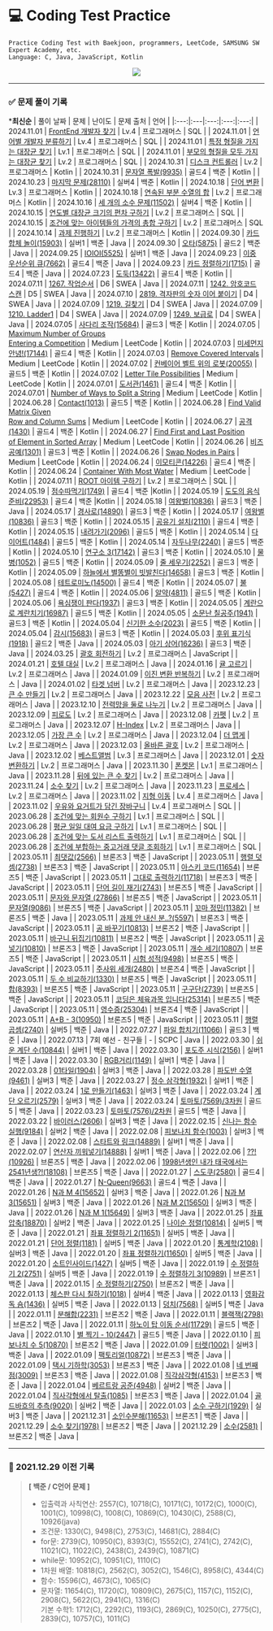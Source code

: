 # 💻 Coding Test Practice  
```
Practice Coding Test with Baekjoon, programmers, LeetCode, SAMSUNG SW Expert Academy, etc.  
Language: C, Java, JavaScript, Kotlin  
```

<div align="center">
  <a href="https://hits.seeyoufarm.com">
    <img src="https://hits.seeyoufarm.com/api/count/incr/badge.svg?url=https%3A%2F%2Fgithub.com%2Fjung0115%2FCodingTestPractice&count_bg=%23B7BCDB&title_bg=%233B50A6&icon=java.svg&icon_color=%23E7E7E7&title=Coding+Test&edge_flat=false"/>
  </a>
</div>

---

### ✅ 문제 풀이 기록

***최신순**
| 풀이 날짜 | 문제 | 난이도 | 문제 출처 | 언어 |
|:---:|:---|:---:|:---:|:---:|
| 2024.11.01 | [FrontEnd 개발자 찾기](https://school.programmers.co.kr/learn/courses/30/lessons/276035) | Lv.4 | 프로그래머스 | SQL |
| 2024.11.01 | [언어별 개발자 분류하기](https://school.programmers.co.kr/learn/courses/30/lessons/276036) | Lv.4 | 프로그래머스 | SQL |
| 2024.11.01 | [특정 형질을 가지는 대장균 찾기](https://school.programmers.co.kr/learn/courses/30/lessons/301646) | Lv.1 | 프로그래머스 | SQL |
| 2024.11.01 | [부모의 형질을 모두 가지는 대장균 찾기](https://school.programmers.co.kr/learn/courses/30/lessons/301647) | Lv.2 | 프로그래머스 | SQL |
| 2024.10.31 | [디스크 컨트롤러](https://school.programmers.co.kr/learn/courses/30/lessons/42627) | Lv.2 | 프로그래머스 | Kotlin |
| 2024.10.31 | [문자열 폭발(9935)](https://www.acmicpc.net/problem/9935) | 골드4 | 백준 | Kotlin |
| 2024.10.23 | [마지막 문제(28110)](https://www.acmicpc.net/problem/28110) | 실버4 | 백준 | Kotlin |
| 2024.10.18 | [단어 변환](https://school.programmers.co.kr/learn/courses/30/lessons/43163) | Lv.3 | 프로그래머스 | Kotlin |
| 2024.10.18 | [연속된 부분 수열의 합](https://school.programmers.co.kr/learn/courses/30/lessons/178870) | Lv.2 | 프로그래머스 | Kotlin |
| 2024.10.16 | [세 개의 소수 문제(11502)](https://www.acmicpc.net/problem/11502) | 실버4 | 백준 | Kotlin |
| 2024.10.15 | [연도별 대장균 크기의 편차 구하기](https://school.programmers.co.kr/learn/courses/30/lessons/299310) | Lv.2 | 프로그래머스 | SQL |
| 2024.10.15 | [조건에 맞는 아이템들의 가격의 총합 구하기](https://school.programmers.co.kr/learn/courses/30/lessons/273709) | Lv.2 | 프로그래머스 | SQL |
| 2024.10.14 | [과제 진행하기](https://school.programmers.co.kr/learn/courses/30/lessons/176962) | Lv.2 | 프로그래머스 | Kotlin |
| 2024.09.30 | [카드 합체 놀이(15903)](https://www.acmicpc.net/problem/15903) | 실버1 | 백준 | Java |
| 2024.09.30 | [오타(5875)](https://www.acmicpc.net/problem/5875) | 골드2 | 백준 | Java |
| 2024.09.25 | [IOIOI(5525)](https://www.acmicpc.net/problem/5525) | 실버1 | 백준 | Java |
| 2024.09.23 | [이중 우선순위 큐(7662)](https://www.acmicpc.net/problem/7662) | 골드4 | 백준 | Java |
| 2024.09.23 | [카드 정렬하기(1715)](https://www.acmicpc.net/problem/1715) | 골드4 | 백준 | Java |
| 2024.07.23 | [도둑(13422)](https://www.acmicpc.net/problem/13422) | 골드4 | 백준 | Kotlin |
| 2024.07.11 | [1267. 작업순서](https://swexpertacademy.com/main/code/problem/problemDetail.do?contestProbId=AV18TrIqIwUCFAZN) | D6 | SWEA | Java |
| 2024.07.11 | [1242. 암호코드 스캔](https://swexpertacademy.com/main/code/problem/problemDetail.do?contestProbId=AV15JEKKAM8CFAYD) | D5 | SWEA | Java |
| 2024.07.10 | [2819. 격자판의 숫자 이어 붙이기](https://swexpertacademy.com/main/code/problem/problemDetail.do?contestProbId=AV7I5fgqEogDFAXB) | D4 | SWEA | Java |
| 2024.07.09 | [1219. 길찾기](https://swexpertacademy.com/main/code/problem/problemDetail.do?contestProbId=AV14geLqABQCFAYD) | D4 | SWEA | Java |
| 2024.07.09 | [1210. Ladder1](https://swexpertacademy.com/main/code/problem/problemDetail.do?contestProbId=AV14ABYKADACFAYh) | D4 | SWEA | Java |
| 2024.07.09 | [1249. 보급로](https://swexpertacademy.com/main/code/problem/problemDetail.do?contestProbId=AV15QRX6APsCFAYD) | D4 | SWEA | Java |
| 2024.07.05 | [사다리 조작(15684)](https://www.acmicpc.net/problem/15684) | 골드3 | 백준 | Kotlin |
| 2024.07.05 | [Maximum Number of Groups<br/>Entering a Competition](https://leetcode.com/problems/maximum-number-of-groups-entering-a-competition) | Medium | LeetCode | Kotlin |
| 2024.07.03 | [미세먼지 안녕!(17144)](https://www.acmicpc.net/problem/17144) | 골드4 | 백준 | Kotlin |
| 2024.07.03 | [Remove Covered Intervals](https://leetcode.com/problems/remove-covered-intervals) | Medium | LeetCode | Kotlin |
| 2024.07.02 | [컨베이어 벨트 위의 로봇(20055)](https://www.acmicpc.net/problem/20055) | 골드5 | 백준 | Kotlin |
| 2024.07.02 | [Letter Tile Possibilities](https://leetcode.com/problems/letter-tile-possibilities) | Medium | LeetCode | Kotlin |
| 2024.07.01 | [도서관(1461)](https://www.acmicpc.net/problem/1461) | 골드4 | 백준 | Kotlin |
| 2024.07.01 | [Number of Ways to Split a String](https://leetcode.com/problems/number-of-ways-to-split-a-string) | Medium | LeetCode | Kotlin |
| 2024.06.28 | [Contact(1013)](https://www.acmicpc.net/problem/1013) | 골드5 | 백준 | Kotlin |
| 2024.06.28 | [Find Valid Matrix Given<br/>Row and Column Sums](https://leetcode.com/problems/find-valid-matrix-given-row-and-column-sums) | Medium | LeetCode | Kotlin |
| 2024.06.27 | [공격(1430)](https://www.acmicpc.net/problem/1430) | 골드4 | 백준 | Kotlin |
| 2024.06.27 | [Find First and Last Position<br/>of Element in Sorted Array](https://leetcode.com/problems/find-first-and-last-position-of-element-in-sorted-array) | Medium | LeetCode | Kotlin |
| 2024.06.26 | [비즈 공예(1301)](https://www.acmicpc.net/problem/1301) | 골드3 | 백준 | Kotlin |
| 2024.06.26 | [Swap Nodes in Pairs](https://leetcode.com/problems/swap-nodes-in-pairs) | Medium | LeetCode | Kotlin |
| 2024.06.24 | [이모티콘(14226)](https://www.acmicpc.net/problem/14226) | 골드4 | 백준 | Kotlin |
| 2024.06.24 | [Container With Most Water](https://leetcode.com/problems/container-with-most-water) | Medium | LeetCode | Kotlin |
| 2024.07.11 | [ROOT 아이템 구하기](https://school.programmers.co.kr/learn/courses/30/lessons/273710) | Lv.2 | 프로그래머스 | SQL |
| 2024.05.19 | [점수따먹기(1749)](https://www.acmicpc.net/problem/1749) | 골드4 | 백준 |Kotlin |
| 2024.05.19 | [도도의 음식 준비(22953)](https://www.acmicpc.net/problem/22953) | 골드4 | 백준 |Kotlin |
| 2024.05.18 | [여왕벌(10836)](https://www.acmicpc.net/problem/10836) | 골드3 | 백준 | Java |
| 2024.05.17 | [경사로(14890)](https://www.acmicpc.net/problem/14890) | 골드3 | 백준 | Kotlin |
| 2024.05.17 | [여왕벌(10836)](https://www.acmicpc.net/problem/10836) | 골드3 | 백준 | Kotlin |
| 2024.05.15 | [공유기 설치(2110)](https://www.acmicpc.net/problem/2110) | 골드4 | 백준 | Kotlin |
| 2024.05.15 | [내려가기(2096)](https://www.acmicpc.net/problem/2096) | 골드5 | 백준 | Kotlin |
| 2024.05.14 | [다이어트(1484)](https://www.acmicpc.net/problem/1484) | 골드5 | 백준 | Kotlin |
| 2024.05.14 | [자두나무(2240)](https://www.acmicpc.net/problem/2240) | 골드5 | 백준 | Kotlin |
| 2024.05.10 | [연구소 3(17142)](https://www.acmicpc.net/problem/17142) | 골드3 | 백준 | Kotlin |
| 2024.05.10 | [물병(1052)](https://www.acmicpc.net/problem/1052) | 골드5 | 백준 | Kotlin |
| 2024.05.09 | [줄 세우기(2252)](https://www.acmicpc.net/problem/2252) | 골드3 | 백준 | Kotlin |
| 2024.05.09 | [하늘에서 별똥별이 빗발친다(14658)](https://www.acmicpc.net/problem/14658) | 골드3 | 백준 | Kotlin |
| 2024.05.08 | [테트로미노(14500)](https://www.acmicpc.net/problem/14500) | 골드4 | 백준 | Kotlin |
| 2024.05.07 | [불(5427)](https://www.acmicpc.net/problem/5427) | 골드4 | 백준 | Kotlin |
| 2024.05.06 | [알약(4811)](https://www.acmicpc.net/problem/4811) | 골드5 | 백준 | Kotlin |
| 2024.05.06 | [욕심쟁이 판다(1937)](https://www.acmicpc.net/problem/1937) | 골드3 | 백준 | Kotlin |
| 2024.05.05 | [계란으로 계란치기(16987)](https://www.acmicpc.net/problem/16987) | 골드5 | 백준 | Kotlin |
| 2024.05.05 | [소문난 칠공주(1941)](https://www.acmicpc.net/problem/1941) | 골드3 | 백준 | Kotlin |
| 2024.05.04 | [신기한 소수(2023)](https://www.acmicpc.net/problem/2023) | 골드5 | 백준 | Kotlin |
| 2024.05.04 | [감시(15683)](https://www.acmicpc.net/problem/15683) | 골드3 | 백준 | Kotlin |
| 2024.05.03 | [후위 표기식(1918)](https://www.acmicpc.net/problem/1918) | 골드2 | 백준 | Java |
| 2024.05.03 | [아기 상어(16236)](https://www.acmicpc.net/problem/16236) | 골드3 | 백준 | Java |
| 2024.03.25 | [괄호 회전하기](https://school.programmers.co.kr/learn/courses/30/lessons/76502) | Lv.2 | 프로그래머스 | JavaScript |
| 2024.01.21 | [호텔 대실](https://school.programmers.co.kr/learn/courses/30/lessons/155651) | Lv.2 | 프로그래머스 | Java |
| 2024.01.16 | [귤 고르기](https://school.programmers.co.kr/learn/courses/30/lessons/138476) | Lv.2 | 프로그래머스 | Java |
| 2024.01.09 | [이진 변환 반복하기](https://school.programmers.co.kr/learn/courses/30/lessons/70129) | Lv.2 | 프로그래머스 | Java |
| 2024.01.02 | [타겟 넘버](https://school.programmers.co.kr/learn/courses/30/lessons/43165) | Lv.2 | 프로그래머스 | Java |
| 2023.12.23 | [큰 수 만들기](https://school.programmers.co.kr/learn/courses/30/lessons/42883) | Lv.2 | 프로그래머스 | Java |
| 2023.12.22 | [모음 사전](https://school.programmers.co.kr/learn/courses/30/lessons/84512) | Lv.2 | 프로그래머스 | Java |
| 2023.12.10 | [전력망을 둘로 나누기](https://school.programmers.co.kr/learn/courses/30/lessons/86971) | Lv.2 | 프로그래머스 | Java |
| 2023.12.09 | [피로도](https://school.programmers.co.kr/learn/courses/30/lessons/87946) | Lv.2 | 프로그래머스 | Java |
| 2023.12.08 | [카펫](https://school.programmers.co.kr/learn/courses/30/lessons/42842) | Lv.2 | 프로그래머스 | Java |
| 2023.12.07 | [H-Index](https://school.programmers.co.kr/learn/courses/30/lessons/42747) | Lv.2 | 프로그래머스 | Java |
| 2023.12.05 | [가장 큰 수](https://school.programmers.co.kr/learn/courses/30/lessons/42746) | Lv.2 | 프로그래머스 | Java |
| 2023.12.04 | [더 맵게](https://school.programmers.co.kr/learn/courses/30/lessons/42626) | Lv.2 | 프로그래머스 | Java |
| 2023.12.03 | [올바른 괄호](https://school.programmers.co.kr/learn/courses/30/lessons/12909) | Lv.2 | 프로그래머스 | Java |
| 2023.12.02 | [베스트앨범](https://school.programmers.co.kr/learn/courses/30/lessons/42579) | Lv.3 | 프로그래머스 | Java |
| 2023.12.01 | [숫자 변환하기](https://school.programmers.co.kr/learn/courses/30/lessons/154538) | Lv.2 | 프로그래머스 | Java |
| 2023.11.30 | [폰켓몬](https://school.programmers.co.kr/learn/courses/30/lessons/1845) | Lv.1 | 프로그래머스 | Java |
| 2023.11.28 | [뒤에 있는 큰 수 찾기](https://school.programmers.co.kr/learn/courses/30/lessons/154539) | Lv.2 | 프로그래머스 | Java |
| 2023.11.24 | [소수 찾기](https://school.programmers.co.kr/learn/courses/30/lessons/42839) | Lv.2 | 프로그래머스 | Java |
| 2023.11.23 | [프로세스](https://school.programmers.co.kr/learn/courses/30/lessons/42587) | Lv.2 | 프로그래머스 | Java |
| 2023.11.02 | [지형 이동](https://school.programmers.co.kr/learn/courses/30/lessons/62050) | Lv.4 | 프로그래머스 | Java |
| 2023.11.02 | [우유와 요거트가 담긴 장바구니](https://school.programmers.co.kr/learn/courses/30/lessons/62284) | Lv.4 | 프로그래머스 | SQL |
| 2023.06.28 | [조건에 맞는 회원수 구하기](https://school.programmers.co.kr/learn/courses/30/lessons/131535) | Lv.1 | 프로그래머스 | SQL |
| 2023.06.28 | [평균 일일 대여 요금 구하기](https://school.programmers.co.kr/learn/courses/30/lessons/151136) | Lv.1 | 프로그래머스 | SQL |
| 2023.06.28 | [조건에 맞는 도서 리스트 출력하기](https://school.programmers.co.kr/learn/courses/30/lessons/144853) | Lv.1 | 프로그래머스 | SQL |
| 2023.06.28 | [조건에 부합하는 중고거래 댓글 조회하기](https://school.programmers.co.kr/learn/courses/30/lessons/164673) | Lv.1 | 프로그래머스 | SQL |
| 2023.05.11 | [최댓값(2566)](https://www.acmicpc.net/problem/2566) | 브론즈3 | 백준 | JavaScript |
| 2023.05.11 | [행렬 덧셈(2738)](https://www.acmicpc.net/problem/2738) | 브론즈3 | 백준 | JavaScript |
| 2023.05.11 | [아스키 코드(11654)](https://www.acmicpc.net/problem/11654) | 브론즈5 | 백준 | JavaScript |
| 2023.05.11 | [그대로 출력하기(11718)](https://www.acmicpc.net/problem/11718) | 브론즈3 | 백준 | JavaScript |
| 2023.05.11 | [단어 길이 재기(2743)](https://www.acmicpc.net/problem/2743) | 브론즈5 | 백준 | JavaScript |
| 2023.05.11 | [문자와 문자열 (27866)](https://www.acmicpc.net/problem/27866) | 브론즈5 | 백준 | JavaScript |
| 2023.05.11 | [문자열(9086)](https://www.acmicpc.net/problem/9086) | 브론즈5 | 백준 | JavaScript |
| 2023.05.11 | [꼬마 정민(11382)](https://www.acmicpc.net/problem/11382) | 브론즈5 | 백준 | Java |
| 2023.05.11 | [과제 안 내신 분..?(5597)](https://www.acmicpc.net/problem/5597) | 브론즈3 | 백준 | JavaScript |
| 2023.05.11 | [공 바꾸기(10813)](https://www.acmicpc.net/problem/10813) | 브론즈2 | 백준 | JavaScript |
| 2023.05.11 | [바구니 뒤집기(10811)](https://www.acmicpc.net/problem/10811) | 브론즈2 | 백준 | JavaScript |
| 2023.05.11 | [공 넣기(10810)](https://www.acmicpc.net/problem/10810) | 브론즈3 | 백준 | JavaScript |
| 2023.05.11 | [개수 세기(10807)](https://www.acmicpc.net/problem/10807) | 브론즈5 | 백준 | JavaScript |
| 2023.05.11 | [시험 성적(9498)](https://www.acmicpc.net/problem/9498) | 브론즈5 | 백준 | JavaScript |
| 2023.05.11 | [주사위 세개(2480)](https://www.acmicpc.net/problem2480) | 브론즈4 | 백준 | JavaScript |
| 2023.05.11 | [두 수 비교하기(1330)](https://www.acmicpc.net/problem/1330) | 브론즈5 | 백준 | JavaScript |
| 2023.05.11 | [합(8393)](https://www.acmicpc.net/problem/8393) | 브론즈5 | 백준 | JavaScript |
| 2023.05.11 | [구구단(2739)](https://www.acmicpc.net/problem/2739) | 브론즈5 | 백준 | JavaScript |
| 2023.05.11 | [코딩은 체육과목 입니다(25314)](https://www.acmicpc.net/problem/25314) | 브론즈5 | 백준 | JavaScript |
| 2023.05.11 | [영수증(25304)](https://www.acmicpc.net/problem/25304) | 브론즈4 | 백준 | JavaScript |
| 2023.05.11 | [A+B - 3(10950)](https://www.acmicpc.net/problem/10950) | 브론즈5 | 백준 | JavaScript |
| 2023.05.11 | [행렬 곱셈(2740)](https://www.acmicpc.net/problem/2740) | 실버5 | 백준 | Java |
| 2022.07.27 | [파일 합치기(11066)](https://www.acmicpc.net/problem/11066) | 골드3 | 백준 | Java |
| 2022.07.13 | 7회 예선 - 친구들 | - | SCPC | Java |
| 2022.03.30 | [쉬운 계단 수(10844)](https://www.acmicpc.net/problem/10844) | 실버1 | 백준 | Java |
| 2022.03.30 | [포도주 시식(2156)](https://www.acmicpc.net/problem/2156) | 실버1 | 백준 | Java |
| 2022.03.30 | [RGB거리(1149)](https://www.acmicpc.net/problem/1149) | 실버1 | 백준 | Java |
| 2022.03.28 | [01타일(1904)](https://www.acmicpc.net/problem/1904) | 실버3 | 백준 | Java |
| 2022.03.28 | [파도반 수열(9461)](https://www.acmicpc.net/problem/9461) | 실버3 | 백준 | Java |
| 2022.03.27 | [정수 삼각형(1932)](https://www.acmicpc.net/problem/1932) | 실버1 | 백준 | Java |
| 2022.03.24 | [1로 만들기(1463)](https://www.acmicpc.net/problem/1463) | 실버3 | 백준 | Java |
| 2022.03.24 | [계단 오르기(2579)](https://www.acmicpc.net/problem/2579) | 실버3 | 백준 | Java |
| 2022.03.24 | [토마토(7569)/3차원](https://www.acmicpc.net/problem/7569) | 골드5 | 백준 | Java |
| 2022.03.23 | [토마토(7576)/2차원](https://www.acmicpc.net/problem/7576) | 골드5 | 백준 | Java |
| 2022.03.22 | [바이러스(2606)](https://www.acmicpc.net/problem/2606) | 실버3 | 백준 | Java |
| 2022.02.15 | [신나는 함수 실행(9184)](https://www.acmicpc.net/problem/9184) | 실버2 | 백준 | Java |
| 2022.02.08 | [피보나치 함수(1003)](https://www.acmicpc.net/problem/1003) | 실버3 | 백준 | Java |
| 2022.02.08 | [스타트와 링크(14889)](https://www.acmicpc.net/problem/14889) | 실버1 | 백준 | Java |
| 2022.02.07 | [연산자 끼워넣기(14888)](https://www.acmicpc.net/problem/14888) | 실버1 | 백준 | Java |
| 2022.02.06 | [??!(10926)](https://www.acmicpc.net/problem/10926) | 브론즈5 | 백준 | Java |
| 2022.02.06 | [1998년생인 내가 태국에서는 2541년생?!(18108)](https://www.acmicpc.net/problem/18108) | 브론즈5 | 백준 | Java |
| 2022.01.27 | [스도쿠(2580)](https://www.acmicpc.net/problem/2580) | 골드4 | 백준 | Java |
| 2022.01.27 | [N-Queen(9663)](https://www.acmicpc.net/problem/9663) | 골드4 | 백준 | Java |
| 2022.01.26 | [N과 M 4(15652)](https://www.acmicpc.net/problem/15652) | 실버3 | 백준 | Java |
| 2022.01.26 | [N과 M 3(15651)](https://www.acmicpc.net/problem/15651) | 실버3 | 백준 | Java |
| 2022.01.26 | [N과 M 2(15650)](https://www.acmicpc.net/problem/15650) | 실버3 | 백준 | Java |
| 2022.01.26 | [N과 M 1(15649)](https://www.acmicpc.net/problem/15649) | 실버3 | 백준 | Java |
| 2022.01.25 | [좌표 압축(18870)](https://www.acmicpc.net/problem/18870) | 실버2 | 백준 | Java |
| 2022.01.25 | [나이순 정렬(10814)](https://www.acmicpc.net/problem/10814) | 실버5 | 백준 | Java |
| 2022.01.21 | [좌표 정렬하기 2(11651)](https://www.acmicpc.net/problem/11651) | 실버5 | 백준 | Java |
| 2022.01.21 | [단어 정렬(1181)](https://www.acmicpc.net/problem/1181) | 실버5 | 백준 | Java |
| 2022.01.20 | [통계학(2108)](https://www.acmicpc.net/problem/2108) | 실버3 | 백준 | Java |
| 2022.01.20 | [좌표 정렬하기(11650)](https://www.acmicpc.net/problem/11650) | 실버5 | 백준 | Java |
| 2022.01.20 | [소트인사이드(1427)](https://www.acmicpc.net/problem/1427) | 실버5 | 백준 | Java |
| 2022.01.19 | [수 정렬하기 2(2751)](https://www.acmicpc.net/problem/2751) | 실버5 | 백준 | Java |
| 2022.01.19 | [수 정렬하기 3(10989)](https://www.acmicpc.net/problem/10989) | 브론즈1 | 백준 | Java |
| 2022.01.15 | [수 정렬하기(2750)](https://www.acmicpc.net/problem/2750) | 브론즈2 | 백준 | Java |
| 2022.01.13 | [체스판 다시 칠하기(1018)](https://www.acmicpc.net/problem/1018) | 실버4 | 백준 | Java |
| 2022.01.13 | [영화감독 숌(1436)](https://www.acmicpc.net/problem/1436) | 실버5 | 백준 | Java |
| 2022.01.13 | [덩치(7568)](https://www.acmicpc.net/problem/7568) | 실버5 | 백준 | Java |
| 2022.01.11 | [분해합(2231)](https://www.acmicpc.net/problem/2231) | 브론즈2 | 백준 | Java |
| 2022.01.11 | [블랙잭(2798)](https://www.acmicpc.net/problem/2798) | 브론즈2 | 백준 | Java |
| 2022.01.11 | [하노이 탑 이동 순서(11729)](https://www.acmicpc.net/problem/11729) | 골드5 | 백준 | Java |
| 2022.01.10 | [별 찍기 - 10(2447)](https://www.acmicpc.net/problem/2447) | 골드5 | 백준 | Java |
| 2022.01.10 | [피보나치 수 5(10870)](https://www.acmicpc.net/problem/10870) | 브론즈2 | 백준 | Java |
| 2022.01.09 | [터렛(1002)](https://www.acmicpc.net/problem/1002) | 실버3 | 백준 | Java |
| 2022.01.09 | [팩토리얼(10872)](https://www.acmicpc.net/problem/10872) | 브론즈3 | 백준 | Java |
| 2022.01.09 | [택시 기하학(3053)](https://www.acmicpc.net/problem/3053) | 브론즈3 | 백준 | Java |
| 2022.01.08 | [네 번째 점(3009)](https://www.acmicpc.net/problem/3009) | 브론즈3 | 백준 | Java |
| 2022.01.08 | [직각삼각형(4153)](https://www.acmicpc.net/problem/4153) | 브론즈3 | 백준 | Java |
| 2022.01.04 | [베르트랑 공준(4948)](https://www.acmicpc.net/problem/4948) | 실버2 | 백준 | Java |
| 2022.01.04 | [직사각형에서 탈출(1085)](https://www.acmicpc.net/problem/1085) | 브론즈3 | 백준 | Java |
| 2022.01.04 | [골드바흐의 추측(9020)](https://www.acmicpc.net/problem/9020) | 실버2 | 백준 | Java |
| 2022.01.03 | [소수 구하기(1929)](https://www.acmicpc.net/problem/1929) | 실버3 | 백준 | Java |
| 2021.12.31 | [소인수분해(11653)](https://www.acmicpc.net/problem/11653) | 브론즈1 | 백준 | Java |
| 2021.12.29 | [소수 찾기(1978)](https://www.acmicpc.net/problem/1978) | 브론즈2 | 백준 | Java |
| 2021.12.29 | [소수(2581)](https://www.acmicpc.net/problem/2581) | 브론즈2 | 백준 | Java |

---

### 💾 2021.12.29 이전 기록
> **[ 백준 / C언어 문제 ]**
> 
> - 입출력과 사칙연산: 2557(C), 10718(C), 10171(C), 10172(C), 1000(C), 1001(C), 10998(C), 1008(C), 10869(C), 10430(C), 2588(C), 10926(java)  
> - 조건문: 1330(C), 9498(C), 2753(C), 14681(C), 2884(C)  
> - for문: 2739(C), 10950(C), 8393(C), 15552(C), 2741(C), 2742(C), 11021(C), 11022(C), 2438(C), 2439(C), 10871(C)  
> - while문: 10952(C), 10951(C), 1110(C)  
> - 1차원 배열: 10818(C), 2562(C), 3052(C), 1546(C), 8958(C), 4344(C)  
> - 함수: 15596(C), 4673(C), 1065(C)  
> - 문자열: 11654(C), 11720(C), 10809(C), 2675(C), 1157(C), 1152(C), 2908(C), 5622(C), 2941(C), 1316(C)  
> 기본 수학1: 1712(C), 2292(C), 1193(C), 2869(C), 10250(C), 2775(C), 2839(C), 10757(C), 1011(C) 
